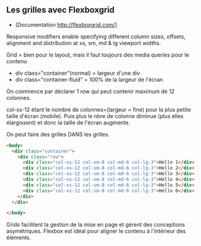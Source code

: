 ## Les grilles avec Flexboxgrid

* [Documentation http://flexboxgrid.com/]

Responsive modifiers enable specifying different column sizes, offsets, alignment and distribution at xs, sm, md & lg viewport widths.

Grid = bien pour le layout, mais il faut toujours des media queries pour le contenu 

* div class="container"(normal) = largeur d'une div 
* div class="container-fluid" = 100% de la largeur de l'écran

On commence par déclarer 1 row qui peut contenir maximum de 12 colonnes.

col-xs-12 étant le nombre de colonnes=(largeur = fine) pour la plus petite taille d'écran (mobile). Puis plus le nbre de colonne diminue (plus elles élargissent) et donc la taille de l'écran augmente.

On peut faire des grilles DANS les grilles. 

```html
<body>
  <div class="container">
    <div class="row">
      <div class="col-xs-12 col-sm-8 col-md-6 col-lg-3">Hello 1</div>
      <div class="col-xs-12 col-sm-8 col-md-6 col-lg-3">Hello 2</div>
      <div class="col-xs-12 col-sm-8 col-md-6 col-lg-3">Hello 3</div>
      <div class="col-xs-12 col-sm-8 col-md-6 col-lg-3">Hello 4</div>
      <div class="col-xs-12 col-sm-8 col-md-6 col-lg-3">Hello 5</div>
      <div class="col-xs-12 col-sm-8 col-md-6 col-lg-3">Hello 6</div>
    </div>
  </div>

</body>
```

  
Grids facilitent la gestion de la mise en page et gèrent des conceptions asymétriques.
Flexbox est idéal pour aligner le contenu à l'intérieur des éléments. 
